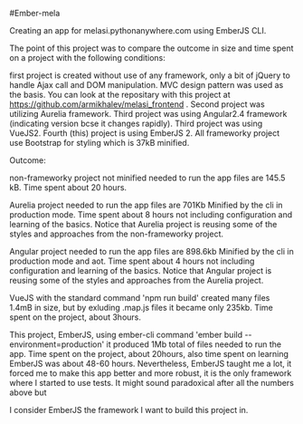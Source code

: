 #Ember-mela

Creating an app for melasi.pythonanywhere.com using EmberJS CLI.

The point of this project was to compare the outcome in size and time spent on a project with the following conditions:

first project is created without use of any framework, only a bit of jQuery to handle Ajax call and DOM manipulation. MVC design pattern was used as the basis. You can look at the repositary with this project at https://github.com/armikhalev/melasi_frontend . Second project was utilizing Aurelia framework. Third project was using Angular2.4 framework (indicating version bcse it changes rapidly). Third project was using VueJS2. Fourth (this) project is using EmberJS 2.
All frameworky project use Bootstrap for styling which is 37kB minified.

Outcome:

non-frameworky project not minified needed to run the app files are 145.5 kB. Time spent about 20 hours.

Aurelia project needed to run the app files are 701Kb Minified by the cli in production mode. Time spent about 8 hours not including configuration and learning of the basics. Notice that Aurelia project is reusing some of the styles and approaches from the non-frameworky project.

Angular project needed to run the app files are 898.6kb Minified by the cli in production mode and aot. Time spent about 4 hours not including configuration and learning of the basics. Notice that Angular project is reusing some of the styles and approaches from the Aurelia project.

VueJS with the standard command 'npm run build' created many files 1.4mB in size, but by exluding .map.js files it became only 235kb. Time spent on the project, about 3hours.

This project, EmberJS, using ember-cli command 'ember build --environment=production' it produced 1Mb total of files needed to run the app. Time spent on the project, about 20hours, also time spent on learning EmberJS was about 48-60 hours.
Nevertheless, EmberJS taught me a lot, it forced me to make this app better and more robust, it is the only framework where I started to use tests. It might sound paradoxical after all the numbers above but 

I consider EmberJS the framework I want to build this project in.